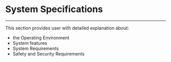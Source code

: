 # System Specifications


---


This section provides user with detailed explanation about:
* the Operating Environment
* System features
* System Requirements
* Safety and Security Requirements